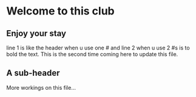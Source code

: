 # Welcome to this club
## Enjoy your stay

line 1 is like the header when u use one # and line 2 when u use 2 #s is to bold the text. 
This is the second time coming here to update this file.
## A sub-header
More workings on this file...
